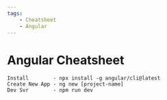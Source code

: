 ```yaml
--- 
tags:
    - Cheatsheet
    - Angular
---
```


# Angular Cheatsheet

```text
Install        - npx install -g angular/cli@latest
Create New App - ng new [project-name]
Dev Svr        - npm run dev
```
